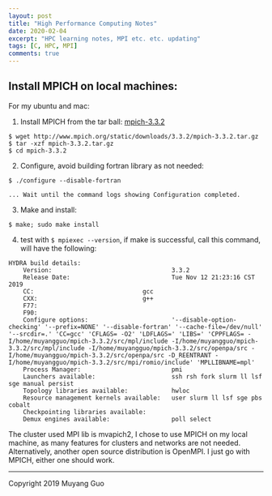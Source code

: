 ```yaml
---
layout: post
title: "High Performance Computing Notes"
date: 2020-02-04
excerpt: "HPC learning notes, MPI etc. etc. updating"
tags: [C, HPC, MPI]
comments: true
---
```


## Install MPICH on local machines:
For my ubuntu and mac:<br>
1. Install MPICH from the tar ball: [mpich-3.3.2](https://www.mpich.org/downloads/)
```
$ wget http://www.mpich.org/static/downloads/3.3.2/mpich-3.3.2.tar.gz
$ tar -xzf mpich-3.3.2.tar.gz
$ cd mpich-3.3.2
```
2. Configure, avoid building fortran library as not needed:
```
$ ./configure --disable-fortran
```
    ... Wait until the command logs showing Configuration completed.
  
3. Make and install:
```
$ make; sudo make install
```
4. test with `$ mpiexec --version`, if make is successful, call this command, will have the following:
```
HYDRA build details:
    Version:                                 3.3.2
    Release Date:                            Tue Nov 12 21:23:16 CST 2019
    CC:                              gcc    
    CXX:                             g++    
    F77:                             
    F90:                             
    Configure options:                       '--disable-option-checking' '--prefix=NONE' '--disable-fortran' '--cache-file=/dev/null' '--srcdir=.' 'CC=gcc' 'CFLAGS= -O2' 'LDFLAGS=' 'LIBS=' 'CPPFLAGS= -I/home/muyangguo/mpich-3.3.2/src/mpl/include -I/home/muyangguo/mpich-3.3.2/src/mpl/include -I/home/muyangguo/mpich-3.3.2/src/openpa/src -I/home/muyangguo/mpich-3.3.2/src/openpa/src -D_REENTRANT -I/home/muyangguo/mpich-3.3.2/src/mpi/romio/include' 'MPLLIBNAME=mpl'
    Process Manager:                         pmi
    Launchers available:                     ssh rsh fork slurm ll lsf sge manual persist
    Topology libraries available:            hwloc
    Resource management kernels available:   user slurm ll lsf sge pbs cobalt
    Checkpointing libraries available:       
    Demux engines available:                 poll select
```


The cluster used MPI lib is mvapich2, I chose to use MPICH on my local machine, as many features for clusters and networks are not needed. Alternatively, another open source distribution is OpenMPI. I just go with MPICH, either one should work. 

---
Copyright 2019 Muyang Guo
